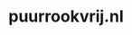 ---
layout: post
title:  "puurrookvrij.nl"
internal_url:  "/data/puurrookvrij.nl.html"
categories: dutchgov
---